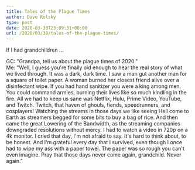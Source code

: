 ```yaml
---
title: Tales of the Plague Times
author: Dave Rolsky
type: post
date: 2020-03-30T23:09:31+00:00
url: /2020/03/30/tales-of-the-plague-times/
---
```

If I had grandchildren …

GC: "Grandpa, tell us about the plague times of 2020."  
Me: "Well, I guess you're finally old enough to hear the real story of what we lived through. It was a dark, dark time. I saw a man gut another man for a square of toilet paper. A woman burned her closest friend alive over a disinfectant wipe. If you had hand sanitizer you were a king among men. You could command armies, burning their lives like so much kindling in the fire. All we had to keep us sane was Netflix, Hulu, Prime Video, YouTube, and Twitch. Twitch, that haven of ghouls, fiends, speedrunners, and cosplayers! Watching the streams in those days we like seeing Hell come to Earth as streamers begged for some bits to buy a bag of rice. And then came the great Lowering of the Bandwidth, as the streaming companies downgraded resolutions without mercy. I had to watch a video in 720p on a 4k monitor. I cried that day, I'm not afraid to say. It's hard to think about, to be honest. And I'm grateful every day that I survived, even though I once had to wipe my ass with a paper towel. The paper was so rough you can't even imagine. Pray that those days never come again, grandchild. Never again."
